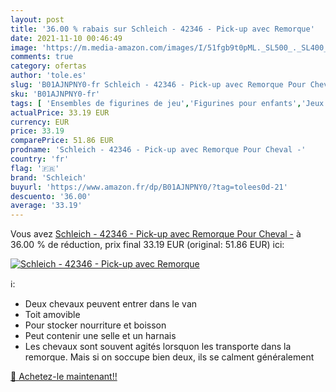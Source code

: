 ```yaml
---
layout: post
title: '36.00 % rabais sur Schleich - 42346 - Pick-up avec Remorque'
date: 2021-11-10 00:46:49
image: 'https://m.media-amazon.com/images/I/51fgb9t0pML._SL500_._SL400_.jpg'
comments: true
category: ofertas
author: 'tole.es'
slug: 'B01AJNPNY0-fr Schleich - 42346 - Pick-up avec Remorque Pour Cheval -'
sku: 'B01AJNPNY0-fr'
tags: [ 'Ensembles de figurines de jeu','Figurines pour enfants','Jeux et Jouets','Jeux et jouets','schleich', ]
actualPrice: 33.19 EUR
currency: EUR
price: 33.19
comparePrice: 51.86 EUR
prodname: 'Schleich - 42346 - Pick-up avec Remorque Pour Cheval -'
country: 'fr'
flag: '🇫🇷'
brand: 'Schleich'
buyurl: 'https://www.amazon.fr/dp/B01AJNPNY0/?tag=tolees0d-21'
descuento: '36.00'
average: '33.19'
---
```


Vous avez [Schleich - 42346 - Pick-up avec Remorque Pour Cheval -](https://www.amazon.fr/dp/B01AJNPNY0/?tag=tolees0d-21)  à  36.00 % de réduction, prix final  33.19 EUR (original: 51.86 EUR) ici:

[![Schleich - 42346 - Pick-up avec Remorque](https://m.media-amazon.com/images/I/51fgb9t0pML._SL500_._SL400_.jpg)](https://www.amazon.fr/dp/B01AJNPNY0/?tag=tolees0d-21)

ℹ️:

- Deux chevaux peuvent entrer dans le van
- Toit amovible
- Pour stocker nourriture et boisson
- Peut contenir une selle et un harnais
- Les chevaux sont souvent agités lorsquon les transporte dans la remorque. Mais si on soccupe bien deux, ils se calment généralement

[🛒 Achetez-le maintenant!!](https://www.amazon.fr/dp/B01AJNPNY0/?tag=tolees0d-21)
